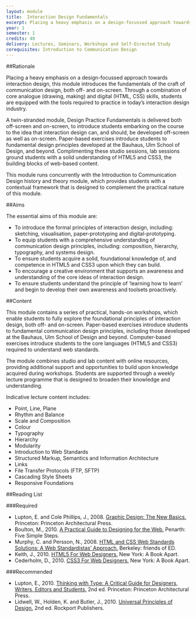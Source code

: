 ```yaml
---
layout: module
title:  Interaction Design Fundamentals
excerpt: Placing a heavy emphasis on a design-focussed approach towards interaction design, this module introduces the fundamentals of the craft of communication design, both off- and on-screen. Through a combination of core analogue (drawing, making) and digital (HTML, CSS) skills, students are equipped with the tools required to practice in today’s interaction design industry.
year: 1
semester: 1
credits: 40
delivery: Lectures, Seminars, Workshops and Self-Directed Study
corequisites: Introduction to Communication Design
---
```


##Rationale

Placing a heavy emphasis on a design-focussed approach towards interaction design, this module introduces the fundamentals of the craft of communication design, both off- and on-screen. Through a combination of core analogue (drawing, making) and digital (HTML, CSS) skills, students are equipped with the tools required to practice in today’s interaction design industry. 

A twin-stranded module, Design Practice Fundamentals is delivered both off-screen and on-screen, to introduce students embarking on the course to the idea that interaction design can, and should, be developed off-screen as well as on-screen. Paper-based exercises introduce students to fundamental design principles developed at the Bauhaus, Ulm School of Design, and beyond. Complimenting these studio sessions, lab sessions ground students with a solid understanding of HTML5 and CSS3, the building blocks of web-based content.

This module runs concurrently with the Introduction to Communication Design history and theory module, which provides students with a contextual framework that is designed to complement the practical nature of this module.


##Aims

The essential aims of this module are:

+ To introduce the formal principles of interaction design, including: sketching, visualisation, paper-prototyping and digital-prototyping.
+ To equip students with a comprehensive understanding of communication design principles, including: composition, hierarchy, typography, and systems design.
+ To ensure students acquire a solid, foundational knowledge of, and competence in HTML5 and CSS3 upon which they can build.
+ To encourage a creative environment that supports an awareness and understanding of the core ideas of interaction design.
+ To ensure students understand the principle of ‘learning how to learn’ and begin to develop their own awareness and toolsets proactively.


##Content

This module contains a series of practical, hands-on workshops, which enable students to fully explore the foundational principles of interaction design, both off- and on-screen. Paper-based exercises introduce students to fundamental communication design principles, including those developed at the Bauhaus, Ulm School of Design and beyond. Computer-based exercises introduce students to the core languages (HTML5 and CSS3) required to understand web standards.

The module combines studio and lab content with online resources, providing additional support and opportunities to build upon knowledge acquired during workshops. Students are supported through a weekly lecture programme that is designed to broaden their knowledge and understanding.

Indicative lecture content includes:

+ Point, Line, Plane
+ Rhythm and Balance
+ Scale and Composition
+ Colour
+ Typography
+ Hierarchy
+ Modularity
+ Introduction to Web Standards
+ Structured Markup, Semantics and Information Architecture
+ Links
+ File Transfer Protocols (FTP, SFTP)
+ Cascading Style Sheets
+ Responsive Foundations


##Reading List

###Required

+ Lupton, E. and Cole Phillips, J., 2008. [Graphic Design: The New Basics.](http://www.amazon.co.uk/exec/obidos/ASIN/1568987021/monographic-21) Princeton: Princeton Architectural Press.
+ Boulton, M., 2010. [A Practical Guide to Designing for the Web.](http://www.fivesimplesteps.com/products/a-practical-guide-to-designing-for-the-web) Penarth: Five Simple Steps.
+ Murphy, C. and Persson, N., 2008. [HTML and CSS Web Standards Solutions: A Web Standardistas’ Approach.](http://www.amazon.co.uk/exec/obidos/ASIN/1430216069/monographic-21) Berkeley: friends of ED.
+ Keith, J., 2010. [HTML5 For Web Designers.](http://www.abookapart.com/products/html5-for-web-designers) New York: A Book Apart.
+ Cederholm, D., 2010. [CSS3 For Web Designers.](http://www.abookapart.com/products/css3-for-web-designers) New York: A Book Apart.


###Recommended

+ Lupton, E., 2010. [Thinking with Type: A Critical Guide for Designers, Writers, Editors and Students.](http://www.amazon.co.uk/exec/obidos/ASIN/1568989695/monographic-21) 2nd ed. Princeton: Princeton Architectural Press.
+ Lidwell, W., Holden, K. and Butler, J., 2010. [Universal Principles of Design.](http://www.amazon.co.uk/exec/obidos/ASIN/1592535879/monographic-21) 2nd ed. Rockport Publishers.


<!--

As per notes taken during 2013/14, we need to break down the deliverables on this with staged hand ins to ensure students are clearly directed. Our experience this year has underscored the fact that students have terrible time management skills, we need to consider strategies to address this.

It's also worth, over the summer, adding weekly reading that maps on to the lecture content. I envisage this unfolding along the lines of this:

https://medium.com/education-learning/6231db25bb8e

It's also worth looking at the Medium stats when we do this. Articles that are around a five minute read are twice as likely to be read as articles that are a ten minute read. Keep the accompanying articles tightly focused.

-->




